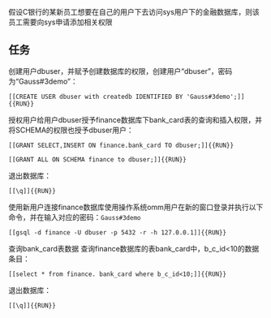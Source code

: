 假设C银行的某新员工想要在自己的用户下去访问sys用户下的金融数据库，则该员工需要向sys申请添加相关权限


## 任务

创建用户dbuser，并赋予创建数据库的权限，创建用户“dbuser”，密码为“Gauss#3demo”：

`[[CREATE USER dbuser with createdb IDENTIFIED BY 'Gauss#3demo';]]{{RUN}}`

授权用户给用户dbuser授予finance数据库下bank_card表的查询和插入权限，并将SCHEMA的权限也授予dbuser用户：

`[[GRANT SELECT,INSERT ON finance.bank_card TO dbuser;]]{{RUN}}`

`[[GRANT ALL ON SCHEMA finance to dbuser;]]{{RUN}}`

退出数据库：

`[[\q]]{{RUN}}`

使用新用户连接finance数据库使用操作系统omm用户在新的窗口登录并执行以下命令，并在输入对应的密码：`Gauss#3demo`

`[[gsql -d finance -U dbuser -p 5432 -r -h 127.0.0.1]]{{RUN}}`

查询bank_card表数据 查询finance数据库的表bank_card中，b_c_id<10的数据条目：

`[[select * from finance. bank_card where b_c_id<10;]]{{RUN}}`

退出数据库：

`[[\q]]{{RUN}}`


